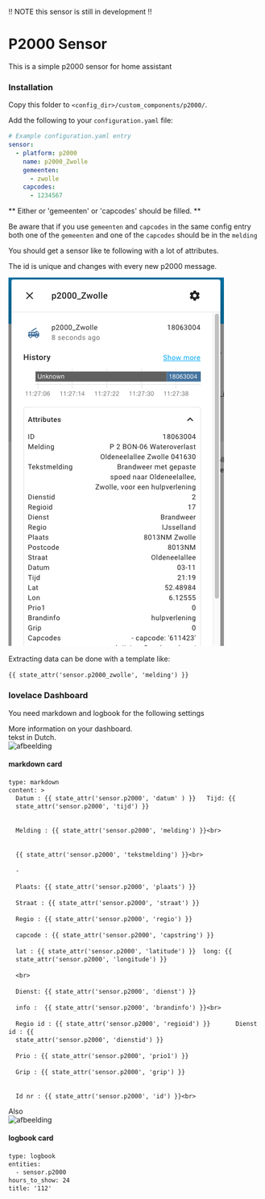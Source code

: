 !! NOTE this sensor is still in development !!

# P2000 Sensor

This is a simple p2000 sensor for home assistant

### Installation

Copy this folder to `<config_dir>/custom_components/p2000/`.

Add the following to your `configuration.yaml` file:


```yaml
# Example configuration.yaml entry
sensor:
  - platform: p2000
    name: p2000_Zwolle
    gemeenten:
      - zwolle
    capcodes:
      - 1234567
```

** Either or 'gemeenten' or 'capcodes' should be filled. **

Be aware that if you use `gemeenten` and `capcodes` in the same config entry both one of the `gemeenten` and one of the `capcodes` should be in the `melding`


You should get a sensor like te following with a lot of attributes.

The id is unique and changes with every new p2000 message.


![Tux, the Linux mascot](./assets/screenshot01.png)

Extracting data can be done with a template like:

`{{ state_attr('sensor.p2000_zwolle', 'melding') }}`

### lovelace Dashboard

You need markdown and logbook for the following settings

More information on your dashboard.<br> tekst in Dutch.<br>
![afbeelding](https://user-images.githubusercontent.com/62996429/144426649-70ec4732-14e1-4856-aa40-d8b81e99f3c3.png)

#### markdown card
```
type: markdown
content: >
  Datum : {{ state_attr('sensor.p2000', 'datum' ) }}   Tijd: {{
  state_attr('sensor.p2000', 'tijd') }}


  Melding : {{ state_attr('sensor.p2000', 'melding') }}<br>


  {{ state_attr('sensor.p2000', 'tekstmelding') }}<br>

  -

  Plaats: {{ state_attr('sensor.p2000', 'plaats') }}

  Straat : {{ state_attr('sensor.p2000', 'straat') }} 

  Regio : {{ state_attr('sensor.p2000', 'regio') }}

  capcode : {{ state_attr('sensor.p2000', 'capstring') }}

  lat : {{ state_attr('sensor.p2000', 'latitude') }}  long: {{
  state_attr('sensor.p2000', 'longitude') }}

  <br>

  Dienst: {{ state_attr('sensor.p2000', 'dienst') }}

  info :  {{ state_attr('sensor.p2000', 'brandinfo') }}<br>

  Regio id : {{ state_attr('sensor.p2000', 'regioid') }}       Dienst id : {{
  state_attr('sensor.p2000', 'dienstid') }}

  Prio : {{ state_attr('sensor.p2000', 'prio1') }}

  Grip : {{ state_attr('sensor.p2000', 'grip') }}


  Id nr : {{ state_attr('sensor.p2000', 'id') }}<br>
```
Also <br>
![afbeelding](https://user-images.githubusercontent.com/62996429/144427222-1118abfa-4710-4f48-962f-b9f89cd523bc.png)

#### logbook card
```
type: logbook
entities:
  - sensor.p2000
hours_to_show: 24
title: '112'
```

